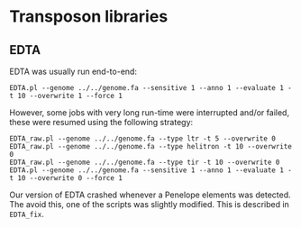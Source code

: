 # Transposon libraries

## EDTA

EDTA was usually run end-to-end:

```
EDTA.pl --genome ../../genome.fa --sensitive 1 --anno 1 --evaluate 1 -t 10 --overwrite 1 --force 1
```

However, some jobs with very long run-time were interrupted and/or failed, these were resumed using the following strategy:
```
EDTA_raw.pl --genome ../../genome.fa --type ltr -t 5 --overwrite 0
EDTA_raw.pl --genome ../../genome.fa --type helitron -t 10 --overwrite 0
EDTA_raw.pl --genome ../../genome.fa --type tir -t 10 --overwrite 0
EDTA.pl --genome ../../genome.fa --sensitive 1 --anno 1 --evaluate 1 -t 10 --overwrite 0 --force 1
```

Our version of EDTA crashed whenever a Penelope elements was detected. The avoid this, one of the scripts was slightly modified. This is described in `EDTA_fix`.
